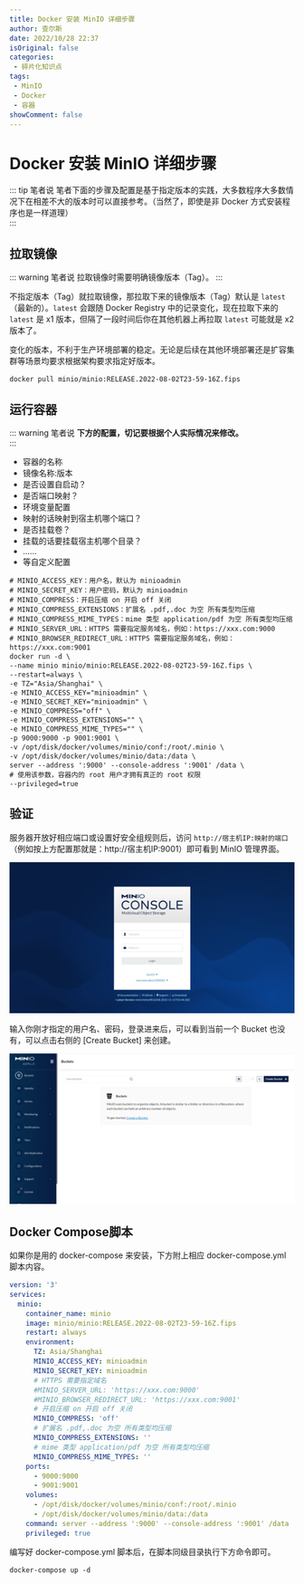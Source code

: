 ```yaml
---
title: Docker 安装 MinIO 详细步骤
author: 查尔斯
date: 2022/10/28 22:37
isOriginal: false
categories:
 - 碎片化知识点
tags:
 - MinIO
 - Docker
 - 容器
showComment: false
---
```


# Docker 安装 MinIO 详细步骤

::: tip 笔者说
笔者下面的步骤及配置是基于指定版本的实践，大多数程序大多数情况下在相差不大的版本时可以直接参考。（当然了，即使是非 Docker 方式安装程序也是一样道理）  
:::

## 拉取镜像

::: warning 笔者说
拉取镜像时需要明确镜像版本（Tag）。
:::

不指定版本（Tag）就拉取镜像，那拉取下来的镜像版本（Tag）默认是 `latest`（最新的）。`latest` 会跟随 Docker Registry 中的记录变化，现在拉取下来的 `latest` 是 x1 版本，但隔了一段时间后你在其他机器上再拉取 `latest` 可能就是 x2 版本了。

变化的版本，不利于生产环境部署的稳定。无论是后续在其他环境部署还是扩容集群等场景均要求根据架构要求指定好版本。

```shell
docker pull minio/minio:RELEASE.2022-08-02T23-59-16Z.fips
```

## 运行容器

::: warning 笔者说
**下方的配置，切记要根据个人实际情况来修改。**  
:::

- 容器的名称
- 镜像名称:版本
- 是否设置自启动？
- 是否端口映射？
- 环境变量配置
- 映射的话映射到宿主机哪个端口？
- 是否挂载卷？
- 挂载的话要挂载宿主机哪个目录？
- ......
- 等自定义配置

```shell
# MINIO_ACCESS_KEY：用户名，默认为 minioadmin
# MINIO_SECRET_KEY：用户密码，默认为 minioadmin
# MINIO_COMPRESS：开启压缩 on 开启 off 关闭
# MINIO_COMPRESS_EXTENSIONS：扩展名 .pdf,.doc 为空 所有类型均压缩
# MINIO_COMPRESS_MIME_TYPES：mime 类型 application/pdf 为空 所有类型均压缩
# MINIO_SERVER_URL：HTTPS 需要指定服务域名，例如：https://xxx.com:9000
# MINIO_BROWSER_REDIRECT_URL：HTTPS 需要指定服务域名，例如：https://xxx.com:9001
docker run -d \
--name minio minio/minio:RELEASE.2022-08-02T23-59-16Z.fips \
--restart=always \
-e TZ="Asia/Shanghai" \
-e MINIO_ACCESS_KEY="minioadmin" \
-e MINIO_SECRET_KEY="minioadmin" \
-e MINIO_COMPRESS="off" \
-e MINIO_COMPRESS_EXTENSIONS="" \
-e MINIO_COMPRESS_MIME_TYPES="" \
-p 9000:9000 -p 9001:9001 \
-v /opt/disk/docker/volumes/minio/conf:/root/.minio \
-v /opt/disk/docker/volumes/minio/data:/data \
server --address ':9000' --console-address ':9001' /data \
# 使用该参数，容器内的 root 用户才拥有真正的 root 权限
--privileged=true
```

## 验证

服务器开放好相应端口或设置好安全组规则后，访问 `http://宿主机IP:映射的端口` （例如按上方配置那就是：http://宿主机IP:9001）即可看到 MinIO 管理界面。

![202210282235156](../../../../../public/img/2022/10/28/202210282235156.png)

输入你刚才指定的用户名、密码，登录进来后，可以看到当前一个 Bucket 也没有，可以点击右侧的 [Create Bucket] 来创建。

![202210282236211](../../../../../public/img/2022/10/28/202210282236211.png)

## Docker Compose脚本

如果你是用的 docker-compose 来安装，下方附上相应 docker-compose.yml 脚本内容。

```yaml
version: '3'
services:
  minio:
    container_name: minio
    image: minio/minio:RELEASE.2022-08-02T23-59-16Z.fips
    restart: always
    environment:
      TZ: Asia/Shanghai
      MINIO_ACCESS_KEY: minioadmin
      MINIO_SECRET_KEY: minioadmin
      # HTTPS 需要指定域名
      #MINIO_SERVER_URL: 'https://xxx.com:9000'
      #MINIO_BROWSER_REDIRECT_URL: 'https://xxx.com:9001'
      # 开启压缩 on 开启 off 关闭
      MINIO_COMPRESS: 'off'
      # 扩展名 .pdf,.doc 为空 所有类型均压缩
      MINIO_COMPRESS_EXTENSIONS: ''
      # mime 类型 application/pdf 为空 所有类型均压缩
      MINIO_COMPRESS_MIME_TYPES: ''
    ports:
      - 9000:9000
      - 9001:9001
    volumes:
      - /opt/disk/docker/volumes/minio/conf:/root/.minio
      - /opt/disk/docker/volumes/minio/data:/data
    command: server --address ':9000' --console-address ':9001' /data
    privileged: true
```

编写好 docker-compose.yml 脚本后，在脚本同级目录执行下方命令即可。

```shell
docker-compose up -d
```

